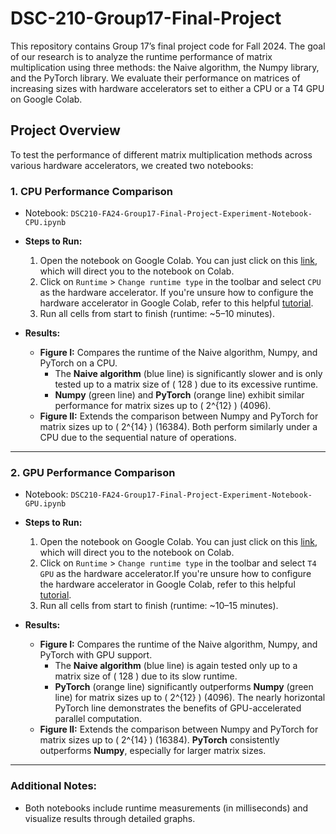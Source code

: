 # DSC-210-Group17-Final-Project

This repository contains Group 17’s final project code for Fall 2024. The goal of our research is to analyze the runtime performance of matrix multiplication using three methods: the Naive algorithm, the Numpy library, and the PyTorch library. We evaluate their performance on matrices of increasing sizes with hardware accelerators set to either a CPU or a T4 GPU on Google Colab.

## Project Overview

To test the performance of different matrix multiplication methods across various hardware accelerators, we created two notebooks:

### 1. CPU Performance Comparison
- Notebook: `DSC210-FA24-Group17-Final-Project-Experiment-Notebook-CPU.ipynb`
- **Steps to Run:**
  1. Open the notebook on Google Colab. You can just click on this [link](https://colab.research.google.com/drive/199YYmbVCnH4eAG1626o70nLSW_yT2aFq?usp=sharing), which will direct you to the notebook on Colab. 
  2. Click on `Runtime` > `Change runtime type` in the toolbar and select `CPU` as the hardware accelerator. If you're unsure how to configure the hardware accelerator in Google Colab, refer to this helpful [tutorial](https://saturncloud.io/blog/how-to-activate-gpu-computing-in-google-colab/).
  3. Run all cells from start to finish (runtime: ~5–10 minutes).

- **Results:**
  - **Figure I:** Compares the runtime of the Naive algorithm, Numpy, and PyTorch on a CPU. 
    - The **Naive algorithm** (blue line) is significantly slower and is only tested up to a matrix size of \( 128 \) due to its excessive runtime.
    - **Numpy** (green line) and **PyTorch** (orange line) exhibit similar performance for matrix sizes up to \( 2^{12} \) (4096).
  - **Figure II:** Extends the comparison between Numpy and PyTorch for matrix sizes up to \( 2^{14} \) (16384). Both perform similarly under a CPU due to the sequential nature of operations.

---

### 2. GPU Performance Comparison
- Notebook: `DSC210-FA24-Group17-Final-Project-Experiment-Notebook-GPU.ipynb`
- **Steps to Run:**
  1. Open the notebook on Google Colab. You can just click on this [link](https://colab.research.google.com/drive/1M9M9w1nm-3P7RGL2Yhf5kecqiDQgBeEe?usp=sharing), which will direct you to the notebook on Colab. 
  2. Click on `Runtime` > `Change runtime type` in the toolbar and select `T4 GPU` as the hardware accelerator.If you're unsure how to configure the hardware accelerator in Google Colab, refer to this helpful [tutorial](https://saturncloud.io/blog/how-to-activate-gpu-computing-in-google-colab/).
  3. Run all cells from start to finish (runtime: ~10–15 minutes).

- **Results:**
  - **Figure I:** Compares the runtime of the Naive algorithm, Numpy, and PyTorch with GPU support.
    - The **Naive algorithm** (blue line) is again tested only up to a matrix size of \( 128 \) due to its slow runtime.
    - **PyTorch** (orange line) significantly outperforms **Numpy** (green line) for matrix sizes up to \( 2^{12} \) (4096). The nearly horizontal PyTorch line demonstrates the benefits of GPU-accelerated parallel computation.
  - **Figure II:** Extends the comparison between Numpy and PyTorch for matrix sizes up to \( 2^{14} \) (16384). **PyTorch** consistently outperforms **Numpy**, especially for larger matrix sizes.

---

### Additional Notes:
- Both notebooks include runtime measurements (in milliseconds) and visualize results through detailed graphs.
